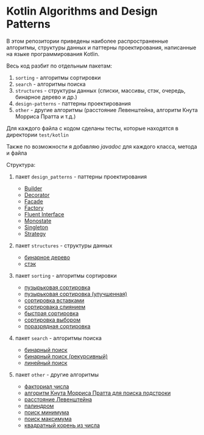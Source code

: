 # Kotlin Algorithms and Design Patterns

В этом репозитории приведены наиболее распространенные алгоритмы, структуры данных и паттерны проектирования, написанные на языке программирования Kotlin.

Весь код разбит по отдельным пакетам:

1. <code>sorting</code> - алгоритмы сортировки
2. <code>search</code> - алгоритмы поиска
3. <code>structures</code> - структуры данных (списки, массивы, стэк, очередь, бинарное дерево и др.)
4. <code>design-patterns</code> - паттерны проектирования
5. <code>other</code> - другие алгоритмы (расстояние Левенштейна, алгоритм Кнута Морриса Пратта и т.д.)

Для каждого файла с кодом сделаны тесты, которые находятся в директории <code>test/kotlin</code>

Также по возможности я добавляю *javadoc* для каждого класса, метода и файла

Структура:

1. пакет <code>design_patterns</code> - паттерны проектирования
    * [Builder](https://github.com/KiberneticWorm/Kotlin-Algorithms-and-Design-Patterns/blob/master/src/main/kotlin/design_patterns/Builder.kt)
    * [Decorator](https://github.com/KiberneticWorm/Kotlin-Algorithms-and-Design-Patterns/blob/master/src/main/kotlin/design_patterns/Decorator.kt)
    * [Facade](https://github.com/KiberneticWorm/Kotlin-Algorithms-and-Design-Patterns/blob/master/src/main/kotlin/design_patterns/Facade.kt)
    * [Factory](https://github.com/KiberneticWorm/Kotlin-Algorithms-and-Design-Patterns/blob/master/src/main/kotlin/design_patterns/Factory.kt)
    * [Fluent Interface](https://github.com/KiberneticWorm/Kotlin-Algorithms-and-Design-Patterns/blob/master/src/main/kotlin/design_patterns/Fluent%20Interface%20Pattern.kt)
    * [Monostate](https://github.com/KiberneticWorm/Kotlin-Algorithms-and-Design-Patterns/blob/master/src/main/kotlin/design_patterns/Monostate.kt)
    * [Singleton](https://github.com/KiberneticWorm/Kotlin-Algorithms-and-Design-Patterns/blob/master/src/main/kotlin/design_patterns/Singleton.kt)
    * [Strategy](https://github.com/KiberneticWorm/Kotlin-Algorithms-and-Design-Patterns/blob/master/src/main/kotlin/design_patterns/Strategy.kt)

2. пакет <code>structures</code> - структуры данных
    * [бинарное дерево](https://github.com/KiberneticWorm/Kotlin-Algorithms-and-Design-Patterns/blob/master/src/main/kotlin/structures/BinaryTree.kt)
    * [стэк](https://github.com/KiberneticWorm/Kotlin-Algorithms-and-Design-Patterns/blob/master/src/main/kotlin/structures/Stack.kt)

3. пакет <code>sorting</code> - алгоритмы сортировки
    * [пузырьковая сортировка](https://github.com/KiberneticWorm/Kotlin-Algorithms-and-Design-Patterns/blob/master/src/main/kotlin/sorting/BubbleSort.kt)
    * [пузырьковая сортировка (улучшенная)](https://github.com/KiberneticWorm/Kotlin-Algorithms-and-Design-Patterns/blob/master/src/main/kotlin/sorting/BubbleSortImproved.kt)
    * [сортировка вставками](https://github.com/KiberneticWorm/Kotlin-Algorithms-and-Design-Patterns/blob/master/src/main/kotlin/sorting/InsertionSort.kt)
    * [сортировака слиянием](https://github.com/KiberneticWorm/Kotlin-Algorithms-and-Design-Patterns/blob/master/src/main/kotlin/sorting/MergeSort.kt)
    * [быстрая сортировка](https://github.com/KiberneticWorm/Kotlin-Algorithms-and-Design-Patterns/blob/master/src/main/kotlin/sorting/QuickSort.kt)
    * [сортировка выбором](https://github.com/KiberneticWorm/Kotlin-Algorithms-and-Design-Patterns/blob/master/src/main/kotlin/sorting/SelectionSort.kt)
    * [поразрядная сортировка](https://github.com/KiberneticWorm/Kotlin-Algorithms-and-Design-Patterns/blob/master/src/main/kotlin/sorting/RadixSort.kt)

4. пакет <code>search</code> - алгоритмы поиска
    * [бинарный поиск](https://github.com/KiberneticWorm/Kotlin-Algorithms-and-Design-Patterns/blob/master/src/main/kotlin/search/BinarySearch.kt)
    * [бинарный поиск (рекурсивный)](https://github.com/KiberneticWorm/Kotlin-Algorithms-and-Design-Patterns/blob/master/src/main/kotlin/search/BinarySearchRecursive.kt)
    * [линейный поиск](https://github.com/KiberneticWorm/Kotlin-Algorithms-and-Design-Patterns/blob/master/src/main/kotlin/search/LinearSearch.kt)

5. пакет <code>other</code> - другие алгоритмы
    * [факториал числа](https://github.com/KiberneticWorm/Kotlin-Algorithms-and-Design-Patterns/blob/master/src/main/kotlin/other/Factorial.kt)
    * [алгоритм Кнута Морриса Пратта для поиска подстроки](https://github.com/KiberneticWorm/Kotlin-Algorithms-and-Design-Patterns/blob/master/src/main/kotlin/other/KnuthMorrisPratt.kt)
    * [расстояние Левенштейна](https://github.com/KiberneticWorm/Kotlin-Algorithms-and-Design-Patterns/blob/master/src/main/kotlin/other/LevensteinLength.kt)
    * [палиндром](https://github.com/KiberneticWorm/Kotlin-Algorithms-and-Design-Patterns/blob/master/src/main/kotlin/other/Palindrome.kt)
    * [поиск минимума](https://github.com/KiberneticWorm/Kotlin-Algorithms-and-Design-Patterns/blob/master/src/main/kotlin/other/Max.kt)
    * [поиск максимума](https://github.com/KiberneticWorm/Kotlin-Algorithms-and-Design-Patterns/blob/master/src/main/kotlin/other/Min.kt)
    * [квадратный корень из числа](https://github.com/KiberneticWorm/Kotlin-Algorithms-and-Design-Patterns/blob/master/src/main/kotlin/other/Sqrt.kt)
